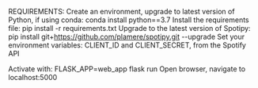 REQUIREMENTS:
Create an environment, upgrade to latest version of Python, if using conda: conda install python==3.7
Install the requirements file: pip install -r requirements.txt
Upgrade to the latest version of Spotipy: pip install git+https://github.com/plamere/spotipy.git --upgrade
Set your environment variables: CLIENT_ID and CLIENT_SECRET, from the Spotify API


Activate with: FLASK_APP=web_app flask run
Open browser, navigate to localhost:5000











